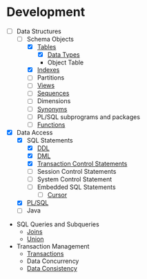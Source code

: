 # Development


- [ ] Data Structures
  - [ ] Schema Objects
    - [x] [Tables](data_structures/Tables.md)
      - [x] [Data Types](data_structures/Data_Types.md)
      - Object Table
    - [x] [Indexes](data_structures/Indexes.md)
    - [ ] Partitions
    - [ ] [Views](data_structures/Views.md)
    - [ ] [Sequences](data_structures/Sequences.md)
    - [ ] Dimensions
    - [ ] [Synonyms](../scripts/dev/data_structures/synonym.sql)
    - [ ] PL/SQL subprograms and packages
    - [ ] [Functions](function/Functions.md)
- [x] Data Access
  - [x] SQL Statements
    - [x] [DDL](sql_statements/DDL.md)
    - [x] [DML](sql_statements/DML.md)
    - [x] [Transaction Control Statements](transaction/Transaction.md)
    - [ ] Session Control Statements
    - [ ] System Control Statement
    - [ ] Embedded SQL Statements
      - [ ] [Cursor](sql_statements/Cursor.md)
  - [x] [PL/SQL](plsql/plsql.md)
  - [ ] Java
- SQL Queries and Subqueries
  - [Joins](sql_query/Joins.md)
  - [Union](sql_query/Union.md)
- Transaction Management
  - [Transactions](transaction/Transaction.md)
  - Data Concurrency
  - [Data Consistency](transaction/Constraints.md)
